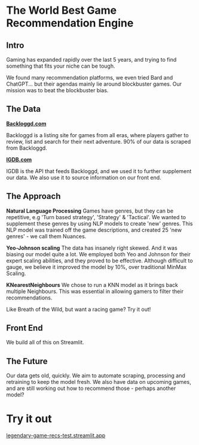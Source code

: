 # The World Best Game Recommendation Engine

## Intro

Gaming has expanded rapidly over the last 5 years, and trying to find something that fits your niche can be tough.

We found many recommendation platforms, we even tried Bard and ChatGPT... but their agendas mainly lie around blockbuster games. Our mission was to beat the blockbuster bias.

## The Data

**[Backloggd.com](http://backloggd.com/)**

Backloggd is a listing site for games from all eras, where players gather to review, list and search for their next adventure. 90% of our data is scraped from Backloggd.

**[IGDB.com](http://igdb.com/)**

IGDB is the API that feeds Backloggd, and we used it to further supplement our data. We also use it to source information on our front end.

## The Approach

**Natural Language Processing**
Games have genres, but they can be repetitive, e.g 'Turn based strategy', 'Strategy' & 'Tactical'. We wanted to supplement these genres by using NLP models to create 'new' genres. This NLP model was trained off the game descriptions, and created 25 'new genres' -  we call them Nuances.

**Yeo-Johnson scaling**
The data has insanely right skewed. And it was biasing our model quite a lot. We employed both Yeo and Johnson for their expert scaling abilities, and they proved to be effective. Although difficult to gauge, we believe it improved the model by 10%, over traditional MinMax Scaling. 

**KNearestNeighbours**
We chose to run a KNN model as it brings back multiple Neighbours. This was essential in allowing gamers to filter their recommendations. 

Like Breath of the Wild, but want a racing game? Try it out! 

## Front End
We build all of this on Streamlit. 

## The Future
Our data gets old, quickly. We aim to automate scraping, processing and retraining to keep the model fresh. 
We also have data on upcoming games, and are still working out how to recommend those - perhaps another model?

# Try it out
[legendary-game-recs-test.streamlit.app](legendary-game-recs-test.streamlit.app)

